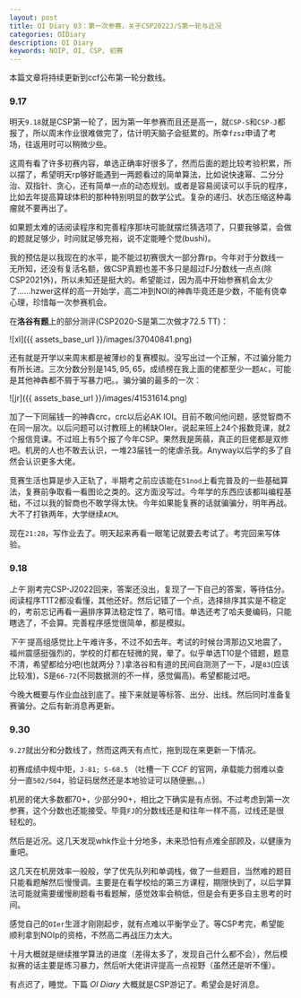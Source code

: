 ```yaml
---
layout: post
title: OI Diary 03：第一次参赛，关于CSP2022J/S第一轮与近况
categories: OIDiary
description: OI Diary
keywords: NOIP, OI, CSP, 初赛
---
```


本篇文章将持续更新到ccf公布第一轮分数线。

### 9.17

明天`9.18`就是CSP第一轮了，因为第一年参赛而且还是高一，就`CSP-S`和`CSP-J`都报了，所以周末作业很难做完了，估计明天脑子会挺累的。所幸`fzsz`申请了考场，往返用时可以稍微少些。

这周有看了许多初赛内容，单选正确率好很多了，然而后面的题比较考验积累，所以摆了，希望明天rp够好能遇到一两题看过的简单算法，比如说快速幂、二分分治、双指针、贪心，还有简单一点的动态规划。或者是容易阅读可以手玩的程序，比如去年提高算球体积的那种特别明显的数学公式。复杂的递归、状态压缩这种毒瘤就不要再出了。

如果题太难的话阅读程序和完善程序那块可能就摆烂猜选项了，只要我够菜，会做的题就足够少，时间就足够充裕，说不定能睡个觉(bushi)。

我的预估是以我现在的水平，能不能过初赛很大一部分靠rp。今年对于分数线一无所知，还没有复活名额，做CSP真题也差不多只是超过FJ分数线一点点(除CSP2021外)，所以未知还是挺大的。希望能过，因为高中开始参赛机会太少了......hzwer这样的高一开始学，高二冲到NOI的神犇毕竟还是少数，不能有侥幸心理，珍惜每一次参赛机会。

在**洛谷有题**上的部分测评(CSP2020-S是第二次做才72.5 TT)：

![xl]({{ assets_base_url }}/images/37040841.png)

还有就是开学以来周末都是被薄纱的复赛模拟。没写出过一个正解，不过骗分能力有所长进。三次分数分别是$145, 95, 65$，成绩榜在我上面的佬都至少一题`AC`，可能是其他神犇都不屑于写暴力吧。。骗分骗的最多的一次：

![jr]({{ assets_base_url }}/images/41531614.png)

加了一下同届钱一的神犇crc，crc以后必AK IOI。目前不敢问他问题，感觉智商不在同一层次。以后问题可以讨教班上的稀缺OIer。说起来班上24个报数竞课，就2个报信竞课。不过班上有5个报了今年CSP。果然我是蒟蒻，真正的巨佬都是双修吧。机房的人也不敢去认识，一堆23届钱一的佬虐杀我。Anyway以后学的多了自然会认识更多大佬。

竞赛生活也算是步入正轨了，半期考之前应该能在`51nod`上看完普及的一些基础算法，复赛前争取看一看图论之类的。这方面没写过。今年学的东西应该都叫编程基础，不过以我的智商也不敢学得太快。今年如果能复赛的话就骗骗分，明年再战。大不了打铁两年，大学继续`ACM`。

现在`21:28`，写作业去了。明天起来再看一眼笔记就要去考试了。考完回来写体验。

### 9.18

*上午* 刚考完CSP-J2022回来，答案还没出，复现了一下自己的答案，等待估分。阅读程序T1T2都没看懂，其他还好。然后记错了一个点，选择排序其实是不稳定的，考前忘记再看一遍排序算法稳定性了，略可惜。单选还考了哈夫曼编码，只能瞎选了，不会算。完善程序感觉很简单，都是模拟。

*下午* 提高组感觉比上午难许多，不过不如去年。考试的时候台湾那边又地震了，福州震感挺强烈的，学校的灯都在轻微的晃，晕了。似乎单选T10是个错题，题意不清，希望都给分吧(也就两分？)拿洛谷和有道的民间自测测了一下，J是`83`(应该比较准)，S是`66-72`(不同数据测的不一样，感觉偏高)。希望都能过吧。

今晚大概要与作业血战到底了。接下来就是等标答、出分、出线。然后同时准备复赛骗分。之后有新消息再更新。

### 9.30

`9.27`就出分和分数线了，然而这两天有点忙，拖到现在来更新一下情况。

初赛成绩中规中矩，`J-81; S-68.5` （吐槽一下 $CCF$ 的官网，承载能力弱难以查分一直`502/504`，验证码居然还是本地验证可以随便删。。）

机房的佬大多数都70+，少部分90+，相比之下确实是有点弱。不过考虑到第一次参赛，这个分数也还能接受。毕竟`FJ`的分数线还是和往年一样不高，过线还是很轻松的。

然后是近况。这几天发现whk作业十分地多，未来恐怕有点难全部顾及，以健康为重吧。

这几天在机房效率一般般，学了优先队列和单调栈，做了一些题目，当然难的题目只能看题解然后慢慢调。主要是在看学校给的第三方课程，期限快到了，以后学算法可能就需要缓慢刷题看书看题解，感觉效率会稍低，但是会有更多自主思考的时间。

感觉自己的`OIer`生涯才刚刚起步，就有点难以平衡学业了。等CSP考完，希望能顺利拿到NOIp的资格，不然高二再战压力太大。

十月大概就是继续推学算法的进度（差得太多了，发现自己什么都不会），然后模拟赛的话主要是练习暴力，然后听大佬讲评提高一点视野（虽然还是听不懂）。

有点迟了，睡觉。下篇 $OI\ Diary$ 大概就是CSP游记了。希望会是好消息。